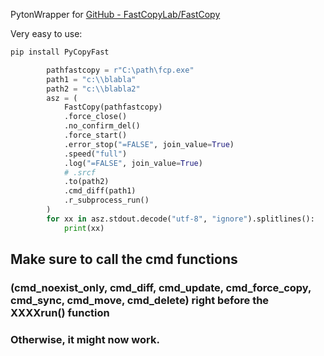 PytonWrapper for [GitHub - FastCopyLab/FastCopy](https://github.com/FastCopyLab/FastCopy)

Very easy to use:

```python
pip install PyCopyFast
```

```python
        pathfastcopy = r"C:\path\fcp.exe"
        path1 = "c:\\blabla"
        path2 = "c:\\blabla2"
        asz = (
            FastCopy(pathfastcopy)
            .force_close()
            .no_confirm_del()
            .force_start()
            .error_stop("=FALSE", join_value=True)
            .speed("full")
            .log("=FALSE", join_value=True)
            # .srcf
            .to(path2)
            .cmd_diff(path1)
            .r_subprocess_run()
        )
        for xx in asz.stdout.decode("utf-8", "ignore").splitlines():
            print(xx)
```

## Make sure to call the cmd functions

### (cmd_noexist_only, cmd_diff, cmd_update, cmd_force_copy, cmd_sync, cmd_move, cmd_delete) right before the XXXXrun() function

### Otherwise, it might now work.
